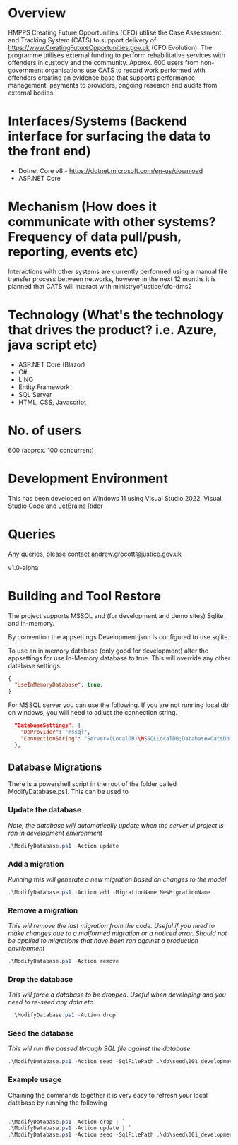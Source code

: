 # Overview

HMPPS Creating Future Opportunities (CFO) utilise the Case Assessment and Tracking System (CATS) to support delivery of https://www.CreatingFutureOpportunities.gov.uk (CFO Evolution). The programme utilises external funding to perform rehabilitative services with offenders in custody and the community. Approx. 600 users from non-government organisations use CATS to record work performed with offenders creating an evidence base that supports performance management, payments to providers, ongoing research and audits from external bodies.

# Interfaces/Systems (Backend interface for surfacing the data to the front end) 

* Dotnet Core v8 - https://dotnet.microsoft.com/en-us/download
* ASP.NET Core

# Mechanism (How does it communicate with other systems? Frequency of data pull/push, reporting, events etc) 

Interactions with other systems are currently performed using a manual file transfer process between networks, however in the next 12 months it is planned that CATS will interact with ministryofjustice/cfo-dms2 

# Technology (What's the technology that drives the product? i.e. Azure, java script etc) 

* ASP.NET Core (Blazor)
* C#
* LINQ
* Entity Framework
* SQL Server
* HTML, CSS, Javascript

# No. of users 

600 (approx. 100 concurrent)

# Development Environment

This has been developed on Windows 11 using Visual Studio 2022, Visual Studio Code and JetBrains Rider

# Queries

Any queries, please contact andrew.grocott@justice.gov.uk

v1.0-alpha

# Building and Tool Restore

The project supports MSSQL and (for development and demo sites) Sqlite and in-memory.

By convention the appsettings.Development json is configured to use sqlite.

To use an in memory database (only good for development) alter the appsettings for use In-Memory database to true. This will
override any other database settings.

```json
{
  "UseInMemoryDatabase": true,
}
```


For MSSQL server you can use the following. If you are not running local db on windows, you will need to adjust the connection string.

```json
  "DatabaseSettings": {
    "DbProvider": "mssql",
    "ConnectionString": "Server=(LocalDB)\MSSQLLocalDB;Database=CatsDb;Integrated Security=True"
  },
```

## Database Migrations

There is a powershell script in the root of the folder called ModifyDatabase.ps1. This can be used to 

### Update the database

*Note, the database will automatically update when the server ui project is ran in development environment*

```powershell
.\ModifyDatabase.ps1 -Action update
```

### Add a migration

*Running this will generate a new migration based on changes to the model*

```powershell
.\ModifyDatabase.ps1 -Action add -MigrationName NewMigrationName
```

### Remove a migration

*This will remove the last migration from the code. Useful if you need to make changes due to a malformed migration or a noticed error. Should not be applied to migrations that have been ran against a production envrionment*

```powershell
.\ModifyDatabase.ps1 -Action remove
```

### Drop the database

*This will force a database to be dropped. Useful when developing and you need to re-seed any data etc.*

```powershell
 .\ModifyDatabase.ps1 -Action drop
```

### Seed the database

*This will run the passed through SQL file against the database*

```powershell
.\ModifyDatabase.ps1 -Action seed -SqlFilePath .\db\seed\001_development_seed.sql
```

### Example usage

Chaining the commands together it is very easy to refresh your local database by running the following

```powershell

.\ModifyDatabase.ps1 -Action drop | `
.\ModifyDatabase.ps1 -Action update | `
.\ModifyDatabase.ps1 -Action seed -SqlFilePath .\db\seed\001_development_seed.sql

```




